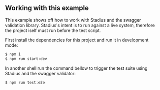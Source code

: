 ## Working with this example

This example shows off how to work with Stadius and the swagger validation library.
Stadius's intent is to run against a live system, therefore the project iself must run before the test script.

First install the dependencies for this project and run it in development mode:
```bash
$ npm i
$ npm run start:dev
```

In another shell run the command bellow to trigger the test suite using Stadius and the swagger validator:
```bash
$ npm run test:e2e
```
